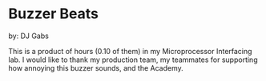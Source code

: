 Buzzer Beats
============

by: DJ Gabs

This is a product of hours (0.10 of them) in my Microprocessor Interfacing lab. I would like to thank my production team, my teammates for supporting how annoying this buzzer sounds, and the Academy.
